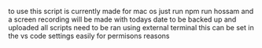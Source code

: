 to use this script is currently made for mac os just run npm run hossam and a screen recording will be made with todays date to be backed up and uploaded
 all scripts need to be ran using external terminal this can be set in the vs code settings easily for permisons reasons 